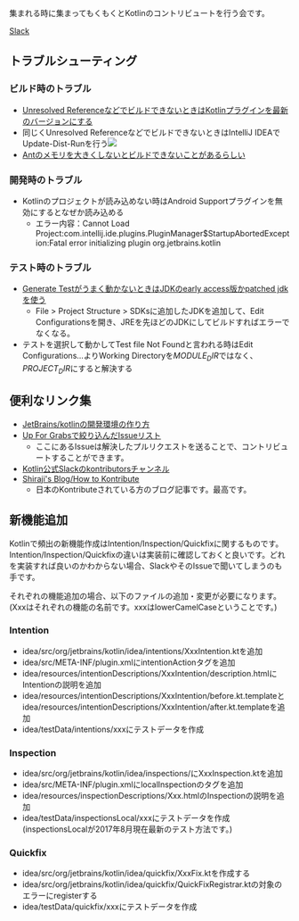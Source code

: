 集まれる時に集まってもくもくとKotlinのコントリビュートを行う会です。

[Slack](https://mokmok-kontribute.slack.com)

## トラブルシューティング
### ビルド時のトラブル
* [Unresolved ReferenceなどでビルドできないときはKotlinプラグインを最新のバージョンにする](https://github.com/JetBrains/kotlin#-installing-the-latest-kotlin-plugin)
* 同じくUnresolved ReferenceなどでビルドできないときはIntelliJ IDEAでUpdate-Dist-Runを行う![](https://user-images.githubusercontent.com/1386930/29066189-6ec53ab8-7c69-11e7-93f1-834c4f64df55.png)
* [Antのメモリを大きくしないとビルドできないことがあるらしい](http://shiraji.github.io/blog/2016/07/14/how-to-kontribute/)
### 開発時のトラブル
* Kotlinのプロジェクトが読み込めない時はAndroid Supportプラグインを無効にするとなぜか読み込める
  * エラー内容：Cannot Load Project:com.intellij.ide.plugins.PluginManager$StartupAbortedException:Fatal error initializing plugin org.jetbrains.kotlin
### テスト時のトラブル
* [Generate Testがうまく動かないときはJDKのearly access版かpatched jdkを使う](https://youtrack.jetbrains.com/issue/IDEA-170117#comment=27-2065491)
  * File > Project Structure > SDKsに追加したJDKを追加して、Edit Configurationsを開き、JREを先ほどのJDKにしてビルドすればエラーでなくなる。
* テストを選択して動かしてTest file Not Foundと言われる時はEdit Configurations...よりWorking Directoryを$MODULE_DIR$ではなく、$PROJECT_DIR$にすると解決する


## 便利なリンク集
* [JetBrains/kotlinの開発環境の作り方](https://github.com/JetBrains/kotlin#build-environment-requirements)
* [Up For Grabsで絞り込んだIssueリスト](https://youtrack.jetbrains.com/oauth?state=%2Fissues%2FKT%3Fq%3Dtag:%2520%257BUp%2520For%2520Grabs%257D%2520%2523Unresolved%2520sort%2520by:%2520created%2520desc%2520)
   * ここにあるIssueは解決したプルリクエストを送ることで、コントリビュートすることができます。
* [Kotlin公式Slackのkontributorsチャンネル](https://kotlinlang.slack.com/messages/C0BUHC9HD/)
* [Shiraji's Blog/How to Kontribute](http://shiraji.github.io/blog/2016/07/14/how-to-kontribute/)  
   * 日本のKontributeされている方のブログ記事です。最高です。

## 新機能追加

Kotlinで頻出の新機能作成はIntention/Inspection/Quickfixに関するものです。Intention/Inspection/Quickfixの違いは実装前に確認しておくと良いです。どれを実装すれば良いのかわからない場合、SlackやそのIssueで聞いてしまうのも手です。

それぞれの機能追加の場合、以下のファイルの追加・変更が必要になります。(Xxxはそれぞれの機能の名前です。xxxはlowerCamelCaseということです。)

### Intention

* idea/src/org/jetbrains/kotlin/idea/intentions/XxxIntention.ktを追加
* idea/src/META-INF/plugin.xmlにintentionActionタグを追加
* idea/resources/intentionDescriptions/XxxIntention/description.htmlにIntentionの説明を追加
* idea/resources/intentionDescriptions/XxxIntention/before.kt.templateとidea/resources/intentionDescriptions/XxxIntention/after.kt.templateを追加
* idea/testData/intentions/xxxにテストデータを作成

### Inspection

* idea/src/org/jetbrains/kotlin/idea/inspections/にXxxInspection.ktを追加
* idea/src/META-INF/plugin.xmlにlocalInspectionのタグを追加
* idea/resources/inspectionDescriptions/Xxx.htmlのInspectionの説明を追加
* idea/testData/inspectionsLocal/xxxにテストデータを作成(inspectionsLocalが2017年8月現在最新のテスト方法です。)

### Quickfix

* idea/src/org/jetbrains/kotlin/idea/quickfix/XxxFix.ktを作成する
* idea/src/org/jetbrains/kotlin/idea/quickfix/QuickFixRegistrar.ktの対象のエラーにregisterする
* idea/testData/quickfix/xxxにテストデータを作成
